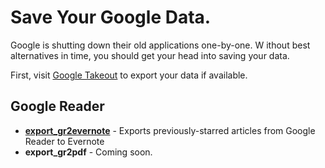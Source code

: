 Save Your Google Data.
==========================

Google is shutting down their old applications one-by-one. W
ithout best alternatives in time, you should get your head into saving your data.

First, visit [Google Takeout][gt] to export your data if available.

## Google Reader

 * **[export\_gr2evernote][gr2en]** - Exports previously-starred articles from Google Reader to Evernote
 * **export_gr2pdf** - Coming soon.

[gt]: https://www.google.com/takeout/
[gr2en]: https://github.com/kerchen/export_gr2evernote

